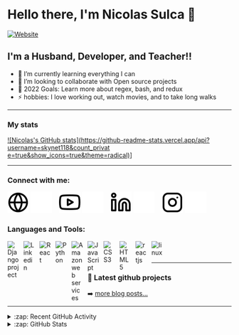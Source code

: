 # Hello there, I'm Nicolas Sulca 👋 

[![Website](https://img.shields.io/website?label=skynet118.com&style=for-the-badge&url=https%3A%2F%2Fskynet118.com)](https://skynet118.com)


## I'm a Husband, Developer, and Teacher!!

- 🌱 I’m currently learning everything I can
- 👯 I’m looking to collaborate with Open source projects
- 🥅 2022 Goals: Learn more about regex, bash, and redux
- ⚡ hobbies: I love working out, watch movies, and to take long walks

--- 
### My stats

[![Nicolas's GitHub stats](https://github-readme-stats.vercel.app/api?username=skynet118&count_privat    e=true&show_icons=true&theme=radical)](https://github.com/skynet118?tab=repositories)]

---

### Connect with me:

[![website](./img/globe-light.svg)](https://skynet118.com#gh-light-mode-only)
[![website](./img/globe-dark.svg)](https://skynet118.com#gh-dark-mode-only)
&nbsp;&nbsp;
[![website](./img/youtube-light.svg)](https://www.youtube.com/channel/UCAKiLWb--TkSDxmFpRMD-UQ#gh-light-mode-only)
[![website](./img/youtube-dark.svg)](https://www.youtube.com/channel/UCAKiLWb--TkSDxmFpRMD-UQ#gh-dark-mode-only)
&nbsp;&nbsp;
[![website](./img/linkedin-light.svg)](https://www.linkedin.com/in/nicolas-humberto-sulca-vega-876b2550/#gh-light-mode-only)
[![website](./img/linkedin-dark.svg)](https://www.linkedin.com/in/nicolas-humberto-sulca-vega-876b2550/#gh-dark-mode-only)
&nbsp;&nbsp;
[![website](./img/instagram-light.svg)](https://www.instagram.com/nicolas.sulca.118/#gh-light-mode-only)
[![website](./img/instagram-dark.svg)](https://www.instagram.com/nicolas.sulca.118/#gh-dark-mode-only)

### Languages and Tools:

[<img align="left" alt="Django project" width="26px" src="https://cdn.jsdelivr.net/gh/devicons/devicon/icons/django/django-plain-wordmark.svg" style="padding-right:10px;" />][github]
[<img align="left" alt="Linkedin" width="26px" src="https://cdn.jsdelivr.net/gh/devicons/devicon/icons/linkedin/linkedin-original.svg" style="padding-right:10px;" />][linkedin]
[<img align="left" alt="React" width="26px" src="https://cdn.jsdelivr.net/gh/devicons/devicon/icons/react/react-original-wordmark.svg" style="padding-right:10px;" />][github]
[<img align="left" alt="Python" width="26px" src="https://cdn.jsdelivr.net/gh/devicons/devicon/icons/python/python-original-wordmark.svg" style="padding-right:10px;" />][github]
[<img align="left" alt="Amazon web services" width="26px" src="https://cdn.jsdelivr.net/gh/devicons/devicon/icons/amazonwebservices/amazonwebservices-original-wordmark.svg" style="padding-right:10px;" />][github]
[<img align="left" alt="JavaScript" width="26px" src="https://cdn.jsdelivr.net/gh/devicons/devicon/icons/javascript/javascript-original.svg" style="padding-right:10px;" />][github]
[<img align="left" alt="CSS3" width="26px" src="https://cdn.jsdelivr.net/gh/devicons/devicon/icons/css3/css3-original-wordmark.svg" style="padding-right:10px;" />][github]
[<img align="left" alt="HTML5" width="26px" src="https://cdn.jsdelivr.net/gh/devicons/devicon/icons/html5/html5-original-wordmark.svg" style="padding-right:10px;" />][github]
[<img align="left" alt="reactjs" width="26px" src="https://cdn.jsdelivr.net/gh/devicons/devicon/icons/react/react-original-wordmark.svg" style="padding-right:10px;" />][github]
[<img align="left" alt="linux" width="26px" src="https://cdn.jsdelivr.net/gh/devicons/devicon/icons/linux/linux-original.svg" style="padding-right:10px;" />][github]

<br />
<br />

---
### 📕 Latest github projects

<!-- GITHUBFLOW:START -->
<!-- GITHUBFLOW:END -->

➡️ [more blog posts...](https://skynet118.com)

---

<details>
  <summary>:zap: Recent GitHub Activity</summary>
  
<!--START_SECTION:activity-->
1. 🎉 Merged PR [#1](https://github.com/mongodb-developer/prisma-nextjs-example/pull/1) in [mongodb-developer/prisma-nextjs-example](https://github.com/mongodb-developer/prisma-nextjs-example)
2. 💪 Opened PR [#1](https://github.com/mongodb-developer/prisma-nextjs-example/pull/1) in [mongodb-developer/prisma-nextjs-example](https://github.com/mongodb-developer/prisma-nextjs-example)
3. ❗️ Closed issue [#40](https://github.com/codeSTACKr/minter-dapp/issues/40) in [codeSTACKr/minter-dapp](https://github.com/codeSTACKr/minter-dapp)
4. 🗣 Commented on [#40](https://github.com/codeSTACKr/minter-dapp/issues/40) in [codeSTACKr/minter-dapp](https://github.com/codeSTACKr/minter-dapp)
5. 🗣 Commented on [#38](https://github.com/codeSTACKr/minter-dapp/issues/38) in [codeSTACKr/minter-dapp](https://github.com/codeSTACKr/minter-dapp)
<!--END_SECTION:activity-->

</details>

<details>
  <summary>:zap: GitHub Stats</summary>

  <img align="left" alt="codeSTACKr's GitHub Stats" src="https://github-readme-stats.vercel.app/api?username=codeSTACKr&show_icons=true&hide_border=false&title_color=ff652f&icon_color=FFE400&bg_color=09131B&text_color=ffffff&border_color=0c1a25" />

</details>

[website]: https://skynet118.com
[youtube]: https://youtube.com/codeSTACKr
[instagram]: https://www.instagram.com/nicolas.sulca.118/
[linkedin]: https://www.linkedin.com/in/nicolas-humberto-sulca-vega-876b2550/
[github]: https://github.com/skynet118
[hackerrank]: https://www.hackerrank.com/nico_8830_3

